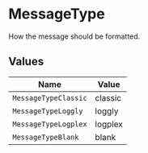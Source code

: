 # MessageType

How the message should be formatted.


## Values

| Name                 | Value                |
| -------------------- | -------------------- |
| `MessageTypeClassic` | classic              |
| `MessageTypeLoggly`  | loggly               |
| `MessageTypeLogplex` | logplex              |
| `MessageTypeBlank`   | blank                |